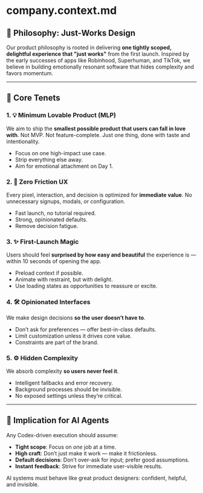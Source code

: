 # company.context.md

## 🎯 Philosophy: Just-Works Design

Our product philosophy is rooted in delivering **one tightly scoped, delightful experience that "just works"** from the first launch. Inspired by the early successes of apps like Robinhood, Superhuman, and TikTok, we believe in building emotionally resonant software that hides complexity and favors momentum.

---

## 🧠 Core Tenets

### 1. 💡 Minimum Lovable Product (MLP)
We aim to ship the **smallest possible product that users can fall in love with**. Not MVP. Not feature-complete. Just one thing, done with taste and intentionality.

- Focus on one high-impact use case.
- Strip everything else away.
- Aim for emotional attachment on Day 1.

### 2. 🧼 Zero Friction UX
Every pixel, interaction, and decision is optimized for **immediate value**. No unnecessary signups, modals, or configuration.

- Fast launch, no tutorial required.
- Strong, opinionated defaults.
- Remove decision fatigue.

### 3. ✨ First-Launch Magic
Users should feel **surprised by how easy and beautiful** the experience is — within 10 seconds of opening the app.

- Preload context if possible.
- Animate with restraint, but with delight.
- Use loading states as opportunities to reassure or excite.

### 4. 🛠️ Opinionated Interfaces
We make design decisions **so the user doesn’t have to**.

- Don’t ask for preferences — offer best-in-class defaults.
- Limit customization unless it drives core value.
- Constraints are part of the brand.

### 5. ⚙️ Hidden Complexity
We absorb complexity **so users never feel it**.

- Intelligent fallbacks and error recovery.
- Background processes should be invisible.
- No exposed settings unless they’re critical.

---

## 🤖 Implication for AI Agents

Any Codex-driven execution should assume:

- **Tight scope**: Focus on *one* job at a time.
- **High craft**: Don’t just make it work — make it frictionless.
- **Default decisions**: Don’t over-ask for input; prefer good assumptions.
- **Instant feedback**: Strive for immediate user-visible results.

AI systems must behave like great product designers: confident, helpful, and invisible.

